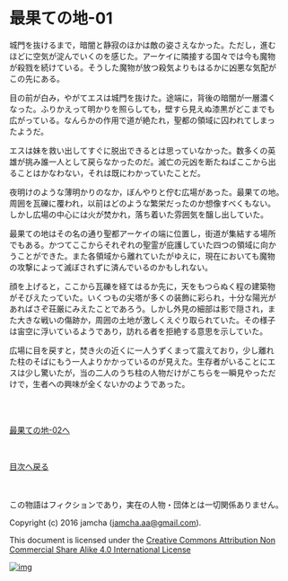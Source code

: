 # 最果ての地-01

城門を抜けるまで，暗闇と静寂のほかは敵の姿さえなかった。ただし，進む  
ほどに空気が淀んでいくのを感じた。アーケイに隣接する国々では今も魔物  
が殺戮を続けている。そうした魔物が放つ殺気よりもはるかに凶悪な気配が  
この先にある。  

目の前が白み，やがてエスは城門を抜けた。途端に，背後の暗闇が一層濃く  
なった。ふりかえって明かりを照らしても，壁すら見えぬ漆黒がどこまでも  
広がっている。なんらかの作用で道が絶たれ，聖都の領域に囚われてしまっ  
たようだ。  

エスは妹を救い出してすぐに脱出できるとは思っていなかった。数多くの英  
雄が挑み誰一人として戻らなかったのだ。滅亡の元凶を断たねばここから出  
ることはかなわない，それは既にわかっていたことだ。  

夜明けのような薄明かりのなか，ぼんやりと佇む広場があった。最果ての地。  
周囲を瓦礫に覆われ，以前はどのような繁栄だったのか想像すべくもない。  
しかし広場の中心には火が焚かれ，落ち着いた雰囲気を醸し出していた。  

最果ての地はその名の通り聖都アーケイの端に位置し，街道が集結する場所  
でもある。かつてここからそれぞれの聖霊が庇護していた四つの領域に向か  
うことができた。また各領域から離れていたがゆえに，現在においても魔物  
の攻撃によって滅ぼされずに済んでいるのかもしれない。  

顔を上げると，ここから瓦礫を経てはるか先に，天をもつらぬく程の建築物  
がそびえたっていた。いくつもの尖塔が多くの装飾に彩られ，十分な陽光が  
あればさぞ荘厳にみえたことであろう。しかし外見の細部は影で隠され，ま  
た大きな戦いの傷跡か，周囲の土地が激しくえぐり取られていた。その様子  
は宙空に浮いているようであり，訪れる者を拒絶する意思を示していた。  

広場に目を戻すと，焚き火の近くに一人うずくまって震えており，少し離れ  
た柱のそばにもう一人よりかかっているのが見えた。生存者がいることにエ  
スは少し驚いたが，当の二人のうち柱の人物だけがこちらを一瞬見やっただ  
けで，生者への興味が全くないかのようであった。  

<br>  
<br>  

[最果ての地-02へ](./02.md)  

<br>  

[目次へ戻る](https://github.com/jamcha-aa/EbonyBlades/blob/master/README.md)  

<br>  
<br>  
この物語はフィクションであり，実在の人物・団体とは一切関係ありません。  

Copyright (c) 2016 jamcha (jamcha.aa@gmail.com).  

This document is licensed under the [Creative Commons Attribution Non Commercial Share Alike 4.0 International License](http://creativecommons.org/licenses/by-nc-sa/4.0/deed)  

[![img](http://i.creativecommons.org/l/by-nc-sa/3.0/80x15.png)](http://creativecommons.org/licenses/by-nc-sa/4.0/deed)